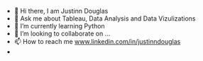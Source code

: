 - 👋 Hi there, I am Justinn Douglas
- 👀 Ask me about Tableau, Data Analysis and Data Vizulizations
- 🌱 I’m currently learning Python
- 💞️ I’m looking to collaborate on ...
- 📫 How to reach me www.linkedin.com/in/justinndouglas
- 

<!---
justinn852/justinn852 is a ✨ special ✨ repository because its `README.md` (this file) appears on your GitHub profile.
You can click the Preview link to take a look at your changes.
--->
